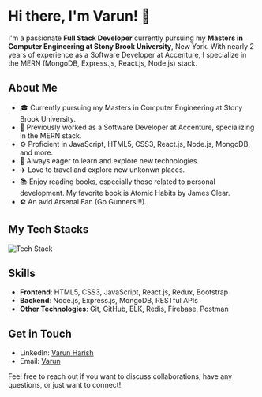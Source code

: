 # Hi there, I'm Varun! 👋

I'm a passionate **Full Stack Developer** currently pursuing my **Masters in Computer Engineering at Stony Brook University**, New York. With nearly 2 years of experience as a Software Developer at Accenture, I specialize in the MERN (MongoDB, Express.js, React.js, Node.js) stack. 

## About Me

- 🎓 Currently pursuing my Masters in Computer Engineering at Stony Brook University.
- 💼 Previously worked as a Software Developer at Accenture, specializing in the MERN stack.
- ⚙️ Proficient in JavaScript, HTML5, CSS3, React.js, Node.js, MongoDB, and more.
- 🌱 Always eager to learn and explore new technologies.
- ✈️ Love to travel and explore new unkonwn places.
- 📚 Enjoy reading books, especially those related to personal development. My favorite book is Atomic Habits by James Clear.
- ⚽ An avid Arsenal Fan (Go Gunners!!!).

## My Tech Stacks
<img src="https://skillicons.dev/icons?i=js,java,python,react,html,css,nodejs,gql,redis,tailwind,git,three.js,redux&perline=5" alt="Tech Stack" /> 

## Skills

- **Frontend**: HTML5, CSS3, JavaScript, React.js, Redux, Bootstrap
- **Backend**: Node.js, Express.js, MongoDB, RESTful APIs
- **Other Technologies**: Git, GitHub, ELK, Redis, Firebase, Postman

## Get in Touch

- LinkedIn: [Varun Harish](https://www.linkedin.com/in/varun-harish1998/)
- Email: [Varun](mailto:varunharish98@gmail.com)

Feel free to reach out if you want to discuss collaborations, have any questions, or just want to connect!
